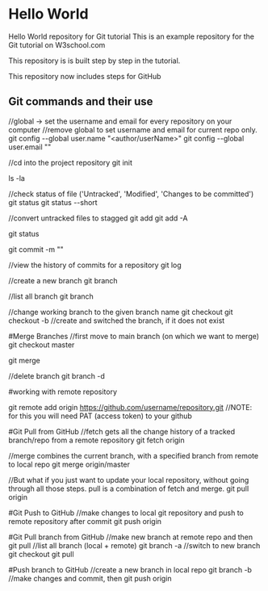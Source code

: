 # Hello World
Hello World repository for Git tutorial
This is an example repository for the Git tutorial on W3school.com

This repository is is built step by step in the tutorial.

This repository now includes steps for GitHub

## Git commands and their use
 //global -> set the username and email for every repository on your computer
 //remove global to set username and email for current repo only.
 git config --global user.name "<author/userName>"
 git config --global user.email "<email-registered-with-GitHub>"


 //cd into the project repository
 git init

 ls -la

 //check status of file ('Untracked', 'Modified', 'Changes to be committed')
 git status
 git status --short

 //convert untracked files to stagged
 git add <fileName>
 git add -A

 git status

 git commit -m "<CustomMessage>"
 
 //view the history of commits for a repository
 git log

 //create a new branch
 git branch <branch-name>

 //list all branch
 git branch

 //change working branch to the given branch name
 git checkout <branch-name>
 git checkout -b <branch-name>  //create and switched the branch, if it does not exist


#Merge Branches
 //first move to main branch (on which we want to merge)
 git checkout master

 git merge <branch-name>

 //delete branch
 git branch -d <branch-name>

#working with remote repository

 git remote add origin <https://github.com/username/repository.git>
 //NOTE: for this you will need PAT (access token) to your github

#Git Pull from GitHub
 //fetch gets all the change history of a tracked branch/repo from a remote repository
 git fetch origin

 //merge combines the current branch, with a specified branch from remote to local repo
 git merge origin/master


 //But what if you just want to update your local repository, without going through all those steps. pull is a combination of fetch and merge.
 git pull origin

#Git Push to GitHub
 //make changes to local git repository and push to remote repository after commit
 git push origin

#Git Pull branch from GitHub
 //make new branch at remote repo and then
 git pull
 //list all branch (local + remote)
 git branch -a
 //switch to new branch
 git checkout <branchName>
 git pull

#Push branch to GitHub
 //create a new branch in local repo
 git branch -b <branchName>
 //make changes and commit, then
 git push origin <new-created-branch-name>

